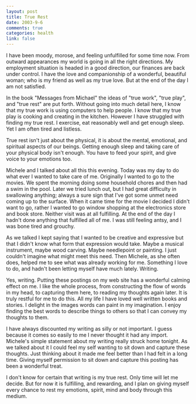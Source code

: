 ```yaml
--- 
layout: post
title: True Rest
date: 2003-9-6
comments: true
categories: health
link: false
---
```

I have been moody, morose, and feeling unfulfilled for some time now. From outward appearances my world is going in all the right directions. My employment situation is headed in a good direction, our finances are back under control. I have the love and companionship of a wonderful, beautiful woman; who is my friend as well as my true love. But at the end of the day I am not satisfied.

In the book "Messages from Michael" the ideas of "true work", "true play", and "true rest" are put forth. Without going into much detail here, I know that my true work is using computers to help people. I know that my true play is cooking and creating in the kitchen. However I have struggled with finding my true rest. I exercise, eat reasonably well and get enough sleep. Yet I am often tired and listless.

True rest isn't just about the physical, it is about the mental, emotional, and spiritual aspects of our beings. Getting enough sleep and taking care of your physical body isn't enough. You have to feed your spirit, and give voice to your emotions too.

Michele and I talked about all this this evening. Today was my day to do what ever I wanted to take care of me. Originally I wanted to go to the movies. We spent the morning doing some household chores and then had a swim in the pool. Later we tried lunch out, but I had great difficulty in swallowing anything; always a sure sign that I've got some unmet need coming up to the surface. When it came time for the movie I decided I didn't want to go, rather I wanted to go window shopping at the electronics store and book store. Neither visit was at all fulfilling. At the end of the day I hadn't done anything that fulfilled all of me. I was still feeling antsy, and I was bone tired and grouchy.

As we talked I kept saying that I wanted to be creative and expressive but that I didn't know what form that expression would take. Maybe a musical instrument, maybe wood carving. Maybe needlepoint or painting. I just couldn't imagine what might meet this need. Then Michele, as she often does, helped me to see what was already working for me. Something I love to do, and hadn't been letting myself have much lately. Writing.

Yes, writing. Putting these postings on my web site has a wonderful calming effect on me. I like the whole process, from constructing the flow of words in my head, to capturing them here, to reading my thoughts again later. It is truly restful for me to do this. All my life I have loved well written books and stories. I delight in the images words can paint in my imagination. I enjoy finding the best words to describe things to others so that I can convey my thoughts to them.

I have always discounted my writing as silly or not important. I guess because it comes so easily to me I never thought it had any import. Michele's simple statement about my writing really struck home tonight. As we talked about it I could feel my self wanting to sit down and capture these thoughts. Just thinking about it made me feel better than I had felt in a long time. Giving myself permission to sit down and capture this posting has been a wonderful treat.

I don't know for certain that writing is my true rest. Only time will let me decide. But for now it is fulfilling, and rewarding, and I plan on giving myself every chance to rest my emotions, spirit, mind and body through this medium.
